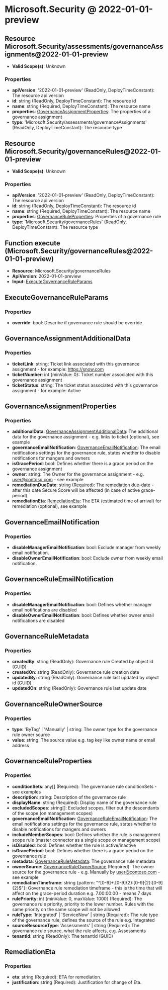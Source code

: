 # Microsoft.Security @ 2022-01-01-preview

## Resource Microsoft.Security/assessments/governanceAssignments@2022-01-01-preview
* **Valid Scope(s)**: Unknown
### Properties
* **apiVersion**: '2022-01-01-preview' (ReadOnly, DeployTimeConstant): The resource api version
* **id**: string (ReadOnly, DeployTimeConstant): The resource id
* **name**: string (Required, DeployTimeConstant): The resource name
* **properties**: [GovernanceAssignmentProperties](#governanceassignmentproperties): The properties of a governance assignment
* **type**: 'Microsoft.Security/assessments/governanceAssignments' (ReadOnly, DeployTimeConstant): The resource type

## Resource Microsoft.Security/governanceRules@2022-01-01-preview
* **Valid Scope(s)**: Unknown
### Properties
* **apiVersion**: '2022-01-01-preview' (ReadOnly, DeployTimeConstant): The resource api version
* **id**: string (ReadOnly, DeployTimeConstant): The resource id
* **name**: string (Required, DeployTimeConstant): The resource name
* **properties**: [GovernanceRuleProperties](#governanceruleproperties): Properties of a governance rule
* **type**: 'Microsoft.Security/governanceRules' (ReadOnly, DeployTimeConstant): The resource type

## Function execute (Microsoft.Security/governanceRules@2022-01-01-preview)
* **Resource**: Microsoft.Security/governanceRules
* **ApiVersion**: 2022-01-01-preview
* **Input**: [ExecuteGovernanceRuleParams](#executegovernanceruleparams)

## ExecuteGovernanceRuleParams
### Properties
* **override**: bool: Describe if governance rule should be override

## GovernanceAssignmentAdditionalData
### Properties
* **ticketLink**: string: Ticket link associated with this governance assignment - for example: https://snow.com
* **ticketNumber**: int {minValue: 0}: Ticket number associated with this governance assignment
* **ticketStatus**: string: The ticket status associated with this governance assignment - for example: Active

## GovernanceAssignmentProperties
### Properties
* **additionalData**: [GovernanceAssignmentAdditionalData](#governanceassignmentadditionaldata): The additional data for the governance assignment - e.g. links to ticket (optional), see example
* **governanceEmailNotification**: [GovernanceEmailNotification](#governanceemailnotification): The email notifications settings for the governance rule, states whether to disable notifications for mangers and owners
* **isGracePeriod**: bool: Defines whether there is a grace period on the governance assignment
* **owner**: string: The Owner for the governance assignment - e.g. user@contoso.com - see example
* **remediationDueDate**: string (Required): The remediation due-date - after this date Secure Score will be affected (in case of  active grace-period)
* **remediationEta**: [RemediationEta](#remediationeta): The ETA (estimated time of arrival) for remediation (optional), see example

## GovernanceEmailNotification
### Properties
* **disableManagerEmailNotification**: bool: Exclude manager from weekly email notification.
* **disableOwnerEmailNotification**: bool: Exclude  owner from weekly email notification.

## GovernanceRuleEmailNotification
### Properties
* **disableManagerEmailNotification**: bool: Defines whether manager email notifications are disabled
* **disableOwnerEmailNotification**: bool: Defines whether owner email notifications are disabled

## GovernanceRuleMetadata
### Properties
* **createdBy**: string (ReadOnly): Governance rule Created by object id (GUID)
* **createdOn**: string (ReadOnly): Governance rule creation date
* **updatedBy**: string (ReadOnly): Governance rule last updated by object id (GUID)
* **updatedOn**: string (ReadOnly): Governance rule last update date

## GovernanceRuleOwnerSource
### Properties
* **type**: 'ByTag' | 'Manually' | string: The owner type for the governance rule owner source
* **value**: string: The source value e.g. tag key like owner name or email address

## GovernanceRuleProperties
### Properties
* **conditionSets**: any[] (Required): The governance rule conditionSets - see examples
* **description**: string: Description of the governance rule
* **displayName**: string (Required): Display name of the governance rule
* **excludedScopes**: string[]: Excluded scopes, filter out the descendants of the scope (on management scopes)
* **governanceEmailNotification**: [GovernanceRuleEmailNotification](#governanceruleemailnotification): The email notifications settings for the governance rule, states whether to disable notifications for mangers and owners
* **includeMemberScopes**: bool: Defines whether the rule is management scope rule (master connector as a single scope or management scope)
* **isDisabled**: bool: Defines whether the rule is active/inactive
* **isGracePeriod**: bool: Defines whether there is a grace period on the governance rule
* **metadata**: [GovernanceRuleMetadata](#governancerulemetadata): The governance rule metadata
* **ownerSource**: [GovernanceRuleOwnerSource](#governanceruleownersource) (Required): The owner source for the governance rule - e.g. Manually by user@contoso.com - see example
* **remediationTimeframe**: string {pattern: "^[0-9]+\.[0-9]{2}:[0-9]{2}:[0-9]{2}$"}: Governance rule remediation timeframe - this is the time that will affect on the grace-period duration e.g. 7.00:00:00 - means 7 days
* **rulePriority**: int {minValue: 0, maxValue: 1000} (Required): The governance rule priority, priority to the lower number. Rules with the same priority on the same scope will not be allowed
* **ruleType**: 'Integrated' | 'ServiceNow' | string (Required): The rule type of the governance rule, defines the source of the rule e.g. Integrated
* **sourceResourceType**: 'Assessments' | string (Required): The governance rule source, what the rule affects, e.g. Assessments
* **tenantId**: string (ReadOnly): The tenantId (GUID)

## RemediationEta
### Properties
* **eta**: string (Required): ETA for remediation.
* **justification**: string (Required): Justification for change of Eta.

